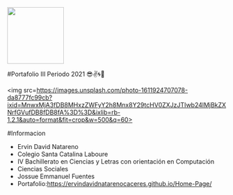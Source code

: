<img width=130px src=https://camo.githubusercontent.com/a79a474294819dde7c47449a78e0f42d2a148786e983ac8f1746bd4395a6ff32/68747470733a2f2f6a656675656e74657338302e6769746875622e696f2f7374617275705f73636c2f696d672f6c6f676f5f53434c2532302833292e706e67>


#Portafolio III Periodo 2021 😎✌🌀🐂



<img  src=https://images.unsplash.com/photo-1611924707078-da8777fc99cb?ixid=MnwxMjA3fDB8MHxzZWFyY2h8Mnx8Y29tcHV0ZXJzJTIwb24lMjBkZXNrfGVufDB8fDB8fA%3D%3D&ixlib=rb-1.2.1&auto=format&fit=crop&w=500&q=60>

#Informacion
- Ervin David Natareno
- Colegio Santa Catalina Laboure
- IV Bachillerato en Ciencias y Letras con orientación en Computación 
- Ciencias Sociales
- Jossue Emmanuel Fuentes
- Portafolio:https://ervindavidnatarenocaceres.github.io/Home-Page/



